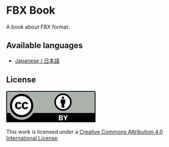 # FBX Book

A book about FBX format.

## Available languages

* [Japanese / 日本語](ja/README.md)

## License

![Licensed under CC-By 4.0.](cc-by-4.0.svg)

This work is licensed under a [Creative Commons Attribution 4.0 International License][CC-BY 4.0].

[CC-BY 4.0]: https://creativecommons.org/licenses/by/4.0/
